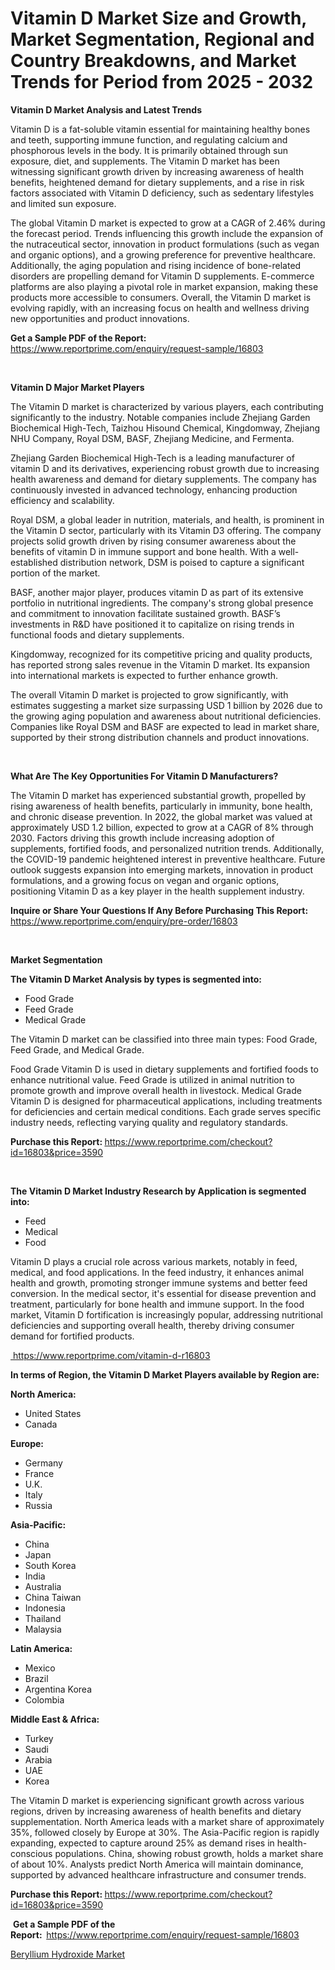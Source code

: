 <p><h1>Vitamin D Market Size and Growth, Market Segmentation, Regional and Country Breakdowns, and Market Trends for Period from 2025 -  2032</h1></p><p><strong>Vitamin D Market Analysis and Latest Trends</strong></p>
<p><p>Vitamin D is a fat-soluble vitamin essential for maintaining healthy bones and teeth, supporting immune function, and regulating calcium and phosphorous levels in the body. It is primarily obtained through sun exposure, diet, and supplements. The Vitamin D market has been witnessing significant growth driven by increasing awareness of health benefits, heightened demand for dietary supplements, and a rise in risk factors associated with Vitamin D deficiency, such as sedentary lifestyles and limited sun exposure.</p><p>The global Vitamin D market is expected to grow at a CAGR of 2.46% during the forecast period. Trends influencing this growth include the expansion of the nutraceutical sector, innovation in product formulations (such as vegan and organic options), and a growing preference for preventive healthcare. Additionally, the aging population and rising incidence of bone-related disorders are propelling demand for Vitamin D supplements. E-commerce platforms are also playing a pivotal role in market expansion, making these products more accessible to consumers. Overall, the Vitamin D market is evolving rapidly, with an increasing focus on health and wellness driving new opportunities and product innovations.</p></p>
<p><strong>Get a Sample PDF of the Report:&nbsp;</strong> <a href="https://www.reportprime.com/enquiry/request-sample/16803?utm_campaign=3316&utm_medium=2&utm_source=Github&utm_content=ia&utm_term=18032025&utm_id=vitamin-d">https://www.reportprime.com/enquiry/request-sample/16803</a></p>
<p>&nbsp;</p>
<p><strong>Vitamin D Major Market Players</strong></p>
<p><p>The Vitamin D market is characterized by various players, each contributing significantly to the industry. Notable companies include Zhejiang Garden Biochemical High-Tech, Taizhou Hisound Chemical, Kingdomway, Zhejiang NHU Company, Royal DSM, BASF, Zhejiang Medicine, and Fermenta.</p><p>Zhejiang Garden Biochemical High-Tech is a leading manufacturer of vitamin D and its derivatives, experiencing robust growth due to increasing health awareness and demand for dietary supplements. The company has continuously invested in advanced technology, enhancing production efficiency and scalability.</p><p>Royal DSM, a global leader in nutrition, materials, and health, is prominent in the Vitamin D sector, particularly with its Vitamin D3 offering. The company projects solid growth driven by rising consumer awareness about the benefits of vitamin D in immune support and bone health. With a well-established distribution network, DSM is poised to capture a significant portion of the market.</p><p>BASF, another major player, produces vitamin D as part of its extensive portfolio in nutritional ingredients. The company's strong global presence and commitment to innovation facilitate sustained growth. BASF’s investments in R&D have positioned it to capitalize on rising trends in functional foods and dietary supplements.</p><p>Kingdomway, recognized for its competitive pricing and quality products, has reported strong sales revenue in the Vitamin D market. Its expansion into international markets is expected to further enhance growth.</p><p>The overall Vitamin D market is projected to grow significantly, with estimates suggesting a market size surpassing USD 1 billion by 2026 due to the growing aging population and awareness about nutritional deficiencies. Companies like Royal DSM and BASF are expected to lead in market share, supported by their strong distribution channels and product innovations.</p></p>
<p>&nbsp;</p>
<p><strong>What Are The Key Opportunities For Vitamin D Manufacturers?</strong></p>
<p><p>The Vitamin D market has experienced substantial growth, propelled by rising awareness of health benefits, particularly in immunity, bone health, and chronic disease prevention. In 2022, the global market was valued at approximately USD 1.2 billion, expected to grow at a CAGR of 8% through 2030. Factors driving this growth include increasing adoption of supplements, fortified foods, and personalized nutrition trends. Additionally, the COVID-19 pandemic heightened interest in preventive healthcare. Future outlook suggests expansion into emerging markets, innovation in product formulations, and a growing focus on vegan and organic options, positioning Vitamin D as a key player in the health supplement industry.</p></p>
<p><strong>Inquire or Share Your Questions If Any Before Purchasing This Report:</strong> <a href="https://www.reportprime.com/enquiry/pre-order/16803?utm_campaign=3316&utm_medium=2&utm_source=Github&utm_content=ia&utm_term=18032025&utm_id=vitamin-d">https://www.reportprime.com/enquiry/pre-order/16803</a></p>
<p>&nbsp;</p>
<p><strong>Market Segmentation</strong></p>
<p><strong>The Vitamin D Market Analysis by types is segmented into:</strong></p>
<p><ul><li>Food Grade</li><li>Feed Grade</li><li>Medical Grade</li></ul></p>
<p><p>The Vitamin D market can be classified into three main types: Food Grade, Feed Grade, and Medical Grade. </p><p>Food Grade Vitamin D is used in dietary supplements and fortified foods to enhance nutritional value. Feed Grade is utilized in animal nutrition to promote growth and improve overall health in livestock. Medical Grade Vitamin D is designed for pharmaceutical applications, including treatments for deficiencies and certain medical conditions. Each grade serves specific industry needs, reflecting varying quality and regulatory standards.</p></p>
<p><strong>Purchase this Report:&nbsp;</strong><a href="https://www.reportprime.com/checkout?id=16803&price=3590&utm_campaign=3316&utm_medium=2&utm_source=Github&utm_content=ia&utm_term=18032025&utm_id=vitamin-d">https://www.reportprime.com/checkout?id=16803&price=3590</a></p>
<p>&nbsp;</p>
<p><strong>The Vitamin D Market Industry Research by Application is segmented into:</strong></p>
<p><ul><li>Feed</li><li>Medical</li><li>Food</li></ul></p>
<p><p>Vitamin D plays a crucial role across various markets, notably in feed, medical, and food applications. In the feed industry, it enhances animal health and growth, promoting stronger immune systems and better feed conversion. In the medical sector, it's essential for disease prevention and treatment, particularly for bone health and immune support. In the food market, Vitamin D fortification is increasingly popular, addressing nutritional deficiencies and supporting overall health, thereby driving consumer demand for fortified products.</p></p>
<p><a href="https://www.reportprime.com/vitamin-d-r16803?utm_campaign=3316&utm_medium=2&utm_source=Github&utm_content=ia&utm_term=18032025&utm_id=vitamin-d">&nbsp;https://www.reportprime.com/vitamin-d-r16803</a></p>
<p><strong>In terms of Region, the Vitamin D Market Players available by Region are:</strong></p>
<p>
    <p> <strong> North America: </strong>
        <ul>
            <li>United States</li>
            <li>Canada</li>
        </ul>
        </p> 
    <p> <strong> Europe: </strong>
        <ul>
            <li>Germany</li>
            <li>France</li>
            <li>U.K.</li>
            <li>Italy</li>
            <li>Russia</li>
        </ul>
        </p> 
    <p> <strong> Asia-Pacific: </strong>
        <ul>
            <li>China</li>
            <li>Japan</li>
            <li>South Korea</li>
            <li>India</li>
            <li>Australia</li>
            <li>China Taiwan</li>
            <li>Indonesia</li>
            <li>Thailand</li>
            <li>Malaysia</li>
        </ul>
        </p> 
    <p> <strong> Latin America: </strong>
        <ul>
            <li>Mexico</li>
            <li>Brazil</li>
            <li>Argentina Korea</li>
            <li>Colombia</li>
        </ul>
        </p> 
    <p> <strong> Middle East & Africa: </strong>
        <ul>
            <li>Turkey</li>
            <li>Saudi</li>
            <li>Arabia</li>
            <li>UAE</li>
            <li>Korea</li>
        </ul>
    </p>
    </p>
<p><p>The Vitamin D market is experiencing significant growth across various regions, driven by increasing awareness of health benefits and dietary supplementation. North America leads with a market share of approximately 35%, followed closely by Europe at 30%. The Asia-Pacific region is rapidly expanding, expected to capture around 25% as demand rises in health-conscious populations. China, showing robust growth, holds a market share of about 10%. Analysts predict North America will maintain dominance, supported by advanced healthcare infrastructure and consumer trends.</p></p>
<p><strong>Purchase this Report: </strong><a href="https://www.reportprime.com/checkout?id=16803&price=3590&utm_campaign=3316&utm_medium=2&utm_source=Github&utm_content=ia&utm_term=18032025&utm_id=vitamin-d">https://www.reportprime.com/checkout?id=16803&price=3590</a></p>
<p>&nbsp;<strong>Get a Sample PDF of the Report:&nbsp;&nbsp;</strong><a href="https://www.reportprime.com/enquiry/request-sample/16803?utm_campaign=3316&utm_medium=2&utm_source=Github&utm_content=ia&utm_term=18032025&utm_id=vitamin-d">https://www.reportprime.com/enquiry/request-sample/16803</a></p>
<p><strong></strong></p>
<p><p><a href="https://github.com/duscarajlha/Market-Research-Report-List-1/blob/main/beryllium-hydroxide-market.md?utm_campaign=3316&utm_medium=2&utm_source=Github&utm_content=ia&utm_term=18032025&utm_id=vitamin-d">Beryllium Hydroxide Market</a></p></p>